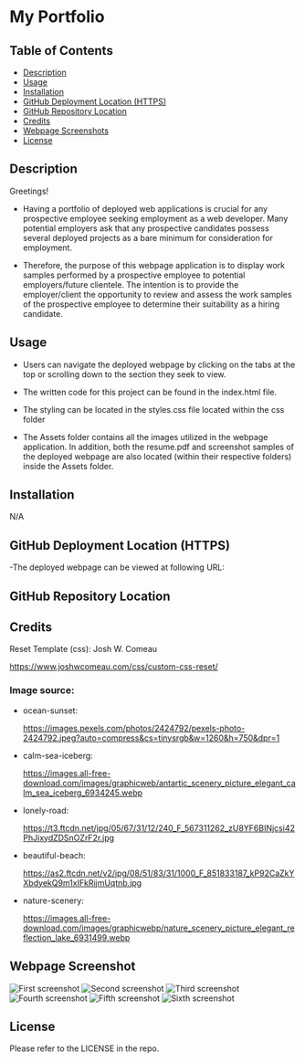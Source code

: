 # My Portfolio


## Table of Contents

- [Description](#description)
- [Usage](#usage)
- [Installation](#installation)
- [GitHub Deployment Location (HTTPS)](#github-deployment-location-https)
- [GitHub Repository Location](#github-repository-location)
- [Credits](#credits)
- [Webpage Screenshots](#webpage-screenshots)
- [License](#license)

  
## Description

Greetings! 

- Having a portfolio of deployed web applications is crucial for any prospective employee seeking employment as a web developer. Many potential employers ask that any prospective candidates possess several deployed projects as a bare minimum for consideration for employment.

- Therefore, the purpose of this webpage application is to display work samples performed by a prospective employee to potential employers/future clientele. The intention is to provide the employer/client the opportunity to review and assess the work samples of the prospective employee to determine their suitability as a hiring candidate.


## Usage

- Users can navigate the deployed webpage by clicking on the tabs at the top or scrolling down to the section they seek to view. 

- The written code for this project can be found in the index.html file.

- The styling can be located in the styles.css file located within the css folder

- The Assets folder contains all the images utilized in the webpage application. In addition, both the resume.pdf and screenshot samples of the deployed webpage are also located (within their respective folders) inside the Assets folder.




## Installation

N/A


## GitHub Deployment Location (HTTPS)

-The deployed webpage can be viewed at following URL:




## GitHub Repository Location




## Credits
Reset Template (css): Josh W. Comeau
 
 https://www.joshwcomeau.com/css/custom-css-reset/

### Image source:

* ocean-sunset:  

  https://images.pexels.com/photos/2424792/pexels-photo-2424792.jpeg?auto=compress&cs=tinysrgb&w=1260&h=750&dpr=1


* calm-sea-iceberg: 

  https://images.all-free-download.com/images/graphicweb/antartic_scenery_picture_elegant_calm_sea_iceberg_6934245.webp


* lonely-road: 

  https://t3.ftcdn.net/jpg/05/67/31/12/240_F_567311262_zU8YF6BINjcsi42PhJixydZDSnOZrF2r.jpg


* beautiful-beach: 

  https://as2.ftcdn.net/v2/jpg/08/51/83/31/1000_F_851833187_kP92CaZkYXbdyekQ9m1xIFkRijmUqtnb.jpg


* nature-scenery: 

  https://images.all-free-download.com/images/graphicwebp/nature_scenery_picture_elegant_reflection_lake_6931499.webp 


## Webpage Screenshot

![](/Assets/screenshots/screenshot1.png "First screenshot")
![](/Assets/screenshots/screenshot2.png "Second screenshot")
![](/Assets/screenshots/screenshot3.png "Third screenshot")
![](/Assets/screenshots/screenshot4.png "Fourth screenshot")
![](/Assets/screenshots/screenshot5.png "Fifth screenshot")
![](/Assets/screenshots/screenshot6.png "Sixth screenshot")

## License

Please refer to the LICENSE in the repo.